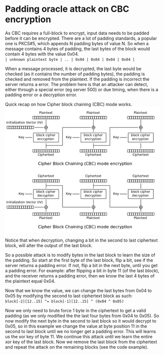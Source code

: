 Padding oracle attack on CBC encryption
=======================================
As CBC requires a full-block to encrypt, input data needs to be padded before it can be encrypted.
There are a lot of padding standards, a popular one is PKCS#5, which appends N padding bytes of value N.
So when a message contains 4 bytes of padding, the last bytes of the block would contain 4 bytes with the value 0x04.  
`| unknown plaintext byte | .. | 0x04 | 0x04 | 0x04 | 0x04 |`

When a message processed, it is decrypted, the last byte would be checked (as it contains the number of padding bytes),
the padding is checked and removed from the plaintext. If the padding is incorrect the server returns a error.
The problem here is that an attacker can detect, either through a special error (eg server 500) or due timing,
when there is a padding error or a decryption error.

Quick recap on how Cipher block chaining (CBC) mode works.  
![Cipher block chaining (CBC) encryption](/images/CBC_encryption.png)
![Cipher block chaining (CBC) decryption](/images/CBC_decryption.png)

Notice that when decryption, changing a bit in the second to last ciphertext block, will alter the output of the last block.

So a possible attack is to modify bytes in the last block to learn the size of the padding.
So start at the first byte of the last block, flip a bit, see if the server returns a padding error.
If not, flip a bit in the next byte, until you get a padding error.
For example: after flipping a bit in byte 11 (of the last block), and the receiver returns a padding error, then we know the last 4 bytes of the plaintext equal 0x04.

Now that we know the value, we can change the last bytes from 0x04 to 0x05 by modifying the second to last ciphertext block as such:  
`block[-2][12..15] ^= block[-1][12..15] ^ (0x04 ^ 0x05)`

Now we only need to brute force 1 byte in the ciphertext to get a valid padding (as we only modified the the last four bytes from 0x04 to 0x05). So now modify the next byte in the second to last block so it would decrypt to 0x05, so in this example we change the value at byte position 11 in the second to last block until we no longer get a padding error.
This will learns us the xor key of byte 11. We continue this attack until we learn the entire xor key of the last block.
Now we remove the last block from the ciphertext and repeat the attack on the remaining blocks (see the code example).